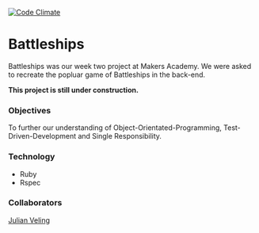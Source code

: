 [![Code Climate](https://codeclimate.com/github/katebeavis/battleships/badges/gpa.svg)](https://codeclimate.com/github/katebeavis/battleships)
# Battleships

Battleships was our week two project at Makers Academy. We were asked to recreate the popluar game of Battleships in the back-end.

**This project is still under construction.**

### Objectives

To further our understanding of Object-Orientated-Programming, Test-Driven-Development and Single Responsibility.

### Technology
- Ruby
- Rspec

### Collaborators
[Julian Veling](https://github.com/veliancreate)




